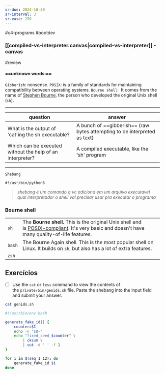```yaml
---
sr-due: 2024-10-30
sr-interval: 3
sr-ease: 250
---
```


#c4-programs #bootdev
### [[compiled-vs-interpreter.canvas|compiled-vs-interpreter]]  - canvas
#review 

#### ==unknown words:==

`Gibberish`: nonsense.
`POSIX`: is a family of standards for maintaining compatibility between operating systems.
`Bourne shell`:  It comes from the name of [Stephen Bourne](https://en.wikipedia.org/wiki/Stephen_R._Bourne), the person who developed the original Unix shell (`sh`).

---

| question                                                  | answer                                                                    |
| --------------------------------------------------------- | ------------------------------------------------------------------------- |
| What is the output of 'cat'ing the sh executable?         | A bunch of ==gibberish== (raw bytes attempting to be interpreted as text) |
| Which can be executed without the help of an interpreter? | A compiled executable, like the 'sh' program                              |

---
`Shebang` 
```
#!/usr/bin/python3
```
> *shebang é um comando q vc adiciona em um arquivo executavel qual interpretador o shell vai precisar usar pra executar o programa*


### Bourne shell

|        |                                                                                                                                                                                      |
| ------ | ------------------------------------------------------------------------------------------------------------------------------------------------------------------------------------ |
| `sh`   | The **Bourne shell.** This is the original Unix shell and is [POSIX-compliant](https://en.wikipedia.org/wiki/POSIX). It's very basic and doesn't have many quality-of-life features. |
| `bash` | The Bourne Again shell. This is the most popular shell on Linux. It builds on `sh`, but also has a lot of extra features.                                                            |
| `zsh`  |                                                                                                                                                                                      |








## Exercícios

- [ ] Use the `cat` or `less` command to view the contents of the `private/bin/genids.sh` file. Paste the shebang into the input field and submit your answer.
```bash
cat genids.sh

#!/usr/bin/env bash

generate_fake_id() {
    counter=$1
    echo -n "ID-"
    echo "fixed_seed_$counter" \
        | cksum \
        | cut -d ' ' -f 1
}

for i in $(seq 1 12); do
    generate_fake_id $i
done
```




